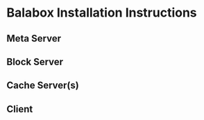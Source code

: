 # Balabox Installation Instructions

## Meta Server

## Block Server

## Cache Server(s)

## Client
